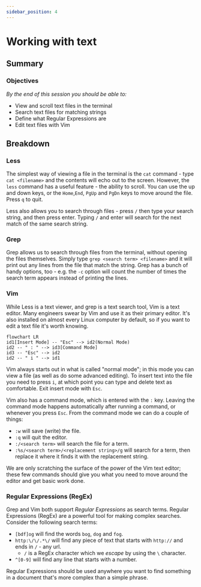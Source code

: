 ```yaml
---
sidebar_position: 4
---
```


# Working with text

## Summary

### Objectives

*By the end of this session you should be able to:*

* View and scroll text files in the terminal
* Search text files for matching strings
* Define what Regular Expressions are
* Edit text files with Vim

## Breakdown

### Less

The simplest way of viewing a file in the terminal is the `cat` command - type `cat <filename>` and the contents will echo out to the screen. However, the `less` command has a useful feature - the ability to scroll. You can use the up and down keys, or the `Home`,`End`, `PgUp` and `PgDn` keys to move around the file. Press `q` to quit.

Less also allows you to search through files - press `/` then type your search string, and then press enter. Typing `/` and enter will search for the next match of the same search string.

### Grep

Grep allows us to search through files from the terminal, without opening the files themselves. Simply type `grep <search term> <filename>` and it will print out any lines from the file that match the string. Grep has a bunch of handy options, too - e.g. the `-c` option will count the number of times the search term appears instead of printing the lines.

### Vim

While Less is a text viewer, and grep is a text search tool, Vim is a text editor. Many engineers swear by Vim and use it as their primary editor. It's also installed on almost every Linux computer by default, so if you want to edit a text file it's worth knowing.

```mermaid
flowchart LR
id1[Insert Mode] -- "Esc" --> id2(Normal Mode)
id2 -- " : " --> id3[Command Mode]
id3 -- "Esc" --> id2
id2 -- " i " --> id1
```

Vim always starts out in what is called "normal mode"; in this mode you can view a file (as well as do some advanced editing). To insert text into the file you need to press `i`, at which point you can type and delete text as comfortable. Exit insert mode with `Esc`.

Vim also has a command mode, which is entered with the `:` key. Leaving the command mode happens automatically after running a command, or whenever you press `Esc`. From the command mode we can do a couple of things:

* `:w` will save (write) the file.
* `:q` will quit the editor.
* `:/<search term>` will search the file for a term.
* `:%s/<search term>/<replacement string>/g` will search for a term, then replace it where it finds it with the replacement string.

We are only scratching the surface of the power of the Vim text editor; these few commands should give you what you need to move around the editor and get basic work done.

### Regular Expressions (RegEx)

Grep and Vim both support *Regular Expressions* as search terms. Regular Expressions (RegEx) are a powerful tool for making complex searches. Consider the following search terms:

* `[bdf]og` will find the words `bog`, `dog` and `fog`.
* `http:\/\/.*\/` will find any piece of text that starts with `http://` and ends in `/` - any url.
  * `/` is a RegEx character which we *escape* by using the `\` character.
* `^[0-9]` will find any line that starts with a number.

Regular Expressions should be used anywhere you want to find something in a document that's more complex than a simple phrase.
